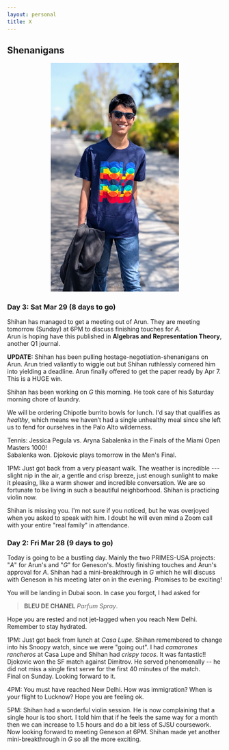 ```yaml
---
layout: personal
title: X
---
```



## Shenanigans

<center><img src="images/kanungo-mar-2025.jpg" alt="Alt Text" width="300"></center>

### Day 3: Sat Mar 29 (8 days to go)

Shihan has managed to get a meeting out of Arun. They are meeting tomorrow (Sunday) at 6PM to discuss finishing touches for _A_. 
<br> Arun is hoping have this published in **Algebras and Representation Theory**, another Q1 journal.

**UPDATE:** Shihan has been pulling hostage-negotiation-shenanigans on Arun. Arun tried valiantly to wiggle out but Shihan
ruthlessly cornered him into yielding a deadline. Arun finally offered to get the paper ready by Apr 7. This is a HUGE win. 

Shihan has been working on _G_ this morning. He took care of his Saturday morning chore of laundry.

We will be ordering Chipotle burrito bowls for lunch. I'd say that qualifies as _healthy_, which means we haven’t had a single 
unhealthy meal since she left us to fend for ourselves in the Palo Alto wilderness.

Tennis: Jessica Pegula vs. Aryna Sabalenka in the Finals of the Miami Open Masters 1000! <br>
Sabalenka won. Djokovic plays tomorrow in the Men's Final.

1PM: Just got back from a very pleasant walk. The weather is incredible --- slight nip in the air, a gentle and crisp breeze, just
enough sunlight to make it pleasing, like a warm shower and incredible conversation. We are so fortunate to be living in such a 
beautiful neighborhood. Shihan is practicing violin now. 

Shihan is missing you. I'm not sure if you noticed, but he was overjoyed when you asked to speak with him. I doubt he will 
even mind a Zoom call with your entire "real family" in attendance.

### Day 2: Fri Mar 28 (9 days to go)

Today is going to be a bustling day. Mainly the two PRIMES-USA projects: "_A_" for Arun's and "_G_" for Geneson's. 
Mostly finishing touches and Arun's approval for _A_. Shihan had a mini-breakthrough in _G_ which he will discuss 
with Geneson in his meeting later on in the evening. Promises to be exciting!

You will be landing in Dubai soon. In case you forgot, I had asked for 
> **BLEU DE CHANEL** _Parfum Spray_. 

Hope you are rested and not jet-lagged when you reach New Delhi. Remember to stay hydrated.

1PM: Just got back from lunch at _Casa Lupe_. Shihan remembered to change into his Snoopy watch, since we were "going out".
I had _camarones rancheros_ at Casa Lupe and Shihan had _crispy tacos_. It was fantastic!!
<br> Djokovic won the SF match against Dimitrov. He served phenomenally -- he did not miss a single first serve for the first 
40 minutes of the match. <br> Final on Sunday. Looking forward to it.

4PM: You must have reached New Delhi. How was immigration? When is your flight to Lucknow? Hope you are feeling ok.

5PM: Shihan had a wonderful violin session. He is now complaining that a single hour is too short. I told him that if he feels
the same way for a month then we can increase to 1.5 hours and do a bit less of SJSU coursework. Now looking forward to meeting
Geneson at 6PM. Shihan made yet another mini-breakthrough in _G_ so all the more exciting. 
